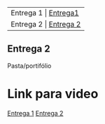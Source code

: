 <table>
<tr>
 <td>Entrega 1 | <a href="https://github.com/lirabessa/desing-digital/releases/tag/V1">Entrega1</a> </td> 
 <tr>
 <td>Entrega 2 | <a href="https://github.com/lirabessa/desing-digital/releases/tag/V2">Entrega 2</a></td> 
</tr>
</tr>
</table>

<h2>Entrega 2</h2>
<p>Pasta/portifólio</p>

<h1>Link para video</h1>


<a href="https://youtu.be/6uUVdyvPfxE">Entrega 1</a>
<a href="https://youtu.be/cH9xQioa1nk">Entrega 2</a>
